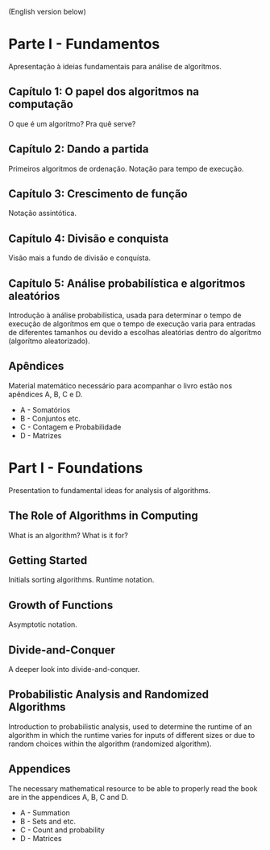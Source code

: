 (English version below)

# Parte I - Fundamentos
 Apresentação à ideias fundamentais para análise de algorítmos.

## Capítulo 1: O papel dos algoritmos na computação
 O que é um algoritmo? Pra quê serve?

## Capítulo 2: Dando a partida 
 Primeiros algoritmos de ordenação. Notação para tempo de execução.

## Capítulo 3: Crescimento de função
 Notação assintótica.

## Capítulo 4: Divisão e conquista
 Visão mais a fundo de divisão e conquísta.

## Capítulo 5: Análise probabilística e algoritmos aleatórios
 Introdução à análise probabilística, usada para determinar o tempo de execução de algorítmos em que o tempo de execução varia para entradas de diferentes tamanhos ou devido a escolhas aleatórias dentro do algorítmo (algorítmo aleatorizado). 

## Apêndices
 Material matemático necessário para acompanhar o livro estão nos apêndices A, B, C e D.

 - A - Somatórios
 - B - Conjuntos etc.
 - C - Contagem e Probabilidade
 - D - Matrizes

# Part I - Foundations
 Presentation to fundamental ideas for analysis of algorithms.

## The Role of Algorithms in Computing
 What is an algorithm? What is it for?

## Getting Started
 Initials sorting algorithms. Runtime notation.

## Growth of Functions
 Asymptotic notation.

## Divide-and-Conquer
 A deeper look into divide-and-conquer.
 
## Probabilistic Analysis and Randomized Algorithms
 Introduction to probabilistic analysis, used to determine the runtime of an algorithm in which the runtime varies for inputs of different sizes or due to random choices within the algorithm (randomized algorithm).

## Appendices
 The necessary mathematical resource to be able to properly read the book are in the appendices A, B, C and D.

 - A - Summation
 - B - Sets and etc.
 - C - Count and probability
 - D - Matrices
